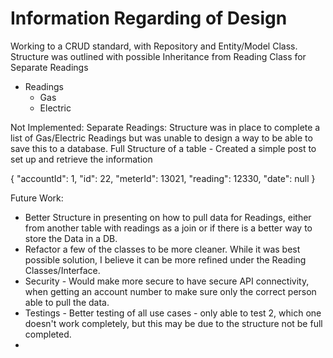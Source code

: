 # Information Regarding of Design

Working to a CRUD standard, with Repository and Entity/Model Class.
Structure was outlined with possible Inheritance from Reading Class for Separate Readings

- Readings
  - Gas
  - Electric

Not Implemented:
  Separate Readings: Structure was in place to complete a list of Gas/Electric Readings but was unable to 
  design a way to be able to save this to a database.
  Full Structure of a table - Created a simple post to set up and retrieve the information

  {
    "accountId": 1,
    "id": 22,
    "meterId": 13021,
    "reading": 12330,
    "date": null
  }


Future Work:
 - Better Structure in presenting on how to pull data for Readings, either from another table with readings as a join
  or if there is a better way to store the Data in a DB. 
 - Refactor a few of the classes to be more cleaner. While it was best possible solution, I believe it can be more refined under the
  Reading Classes/Interface.
 - Security - Would make more secure to have secure API connectivity, when getting an account number to make sure only 
  the correct person able to pull the data.
 - Testings - Better testing of all use cases - only able to test 2, which one doesn't work completely, but this may
  be due to the structure not be full completed.
 - 
  